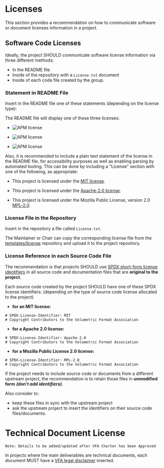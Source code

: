 # Licenses
This section provides a recommendation on how to communicate software or document licenses information in a project.

## Software Code Licenses

Ideally, the project SHOULD communicate software license information via three different methods:

* In the README file
* Inside of the repository with a ```License.txt``` document
* Inside of each code file created by the group.

### Statement in README File
Insert in the README file one of these statements (depending on the license type):

The README file will display one of these three licenses:

* ![APM license](https://img.shields.io/badge/License-MIT-brightgreen)

* ![APM license](https://img.shields.io/badge/License-Apache_2.0-brightgreen) 

* ![APM license](https://img.shields.io/badge/License-Mozilla_Public_License_2.0-brightgreen) 

Also, it is recommended to include a plain text statement of the license in the README file, for accessibility purposes as well as enabling parsing by automated tooling. This can be done by including a "License" section with one of the following, as appropriate:

* This project is licensed under the [MIT license](https://github.com/volumetricformat/Templates/blob/main/License/MIT.txt).

* This project is licensed under the [Apache-2.0 license](https://github.com/volumetricformat/Templates/blob/main/License/Apache-2_0.txt).

* This project is licensed under the Mozilla Public License, version 2.0 [MPL-2.0](https://github.com/volumetricformat/Templates/blob/main/License/Mozilla-v2_0.txt).

### License File in the Repository
Insert in the repository a file called ```License.txt```. 

The Maintainer or Chair can copy the corresponding license file from the [templates/license](https://github.com/volumetricformat/Templates/tree/main/License) repository and upload it to the project repository.


### License Reference in each Source Code File
The recommendation is that projects SHOULD use [SPDX short-form license identifiers](https://spdx.dev/ids/) in all source code and documentation files that are **original to the project**.


Each source code created by the project SHOULD have one of these SPDX license identifiers: (depending on the type of source code license allocated to the project)

* **for an MIT license:**

```
# SPDX-License-Identifier: MIT
# Copyright Contributors to the Volumetric Format Association
```

* **for a Apache 2.0 license:**

```
# SPDX-License-Identifier: Apache-2.0
# Copyright Contributors to the Volumetric Format Association
```

* **for a Mozilla Public License 2.0 license:**

```
# SPDX-License-Identifier: MPL-2.0
# Copyright Contributors to the Volumetric Format Association
```

If the project needs to include source code or documents from a different upstream project, the recommendation is to retain those files in **unmodified form** _**(don't add identifiers)**_.

Also consider to:

* keep these files in sync with the upstream project
* ask the upstream project to insert the identifiers on their source code files/documents.

# Technical Document License
```
Note: Details to be added/updated after VFA Charter has been Approved
```
In projects where the main deliverables are technical documents, each document MUST have a [VFA legal disclaimer](https://github.com/volumetricformat/the_way_we_work/blob/Initial_proposal/Support_Documentation/License/VFA_License.txt) inserted.
